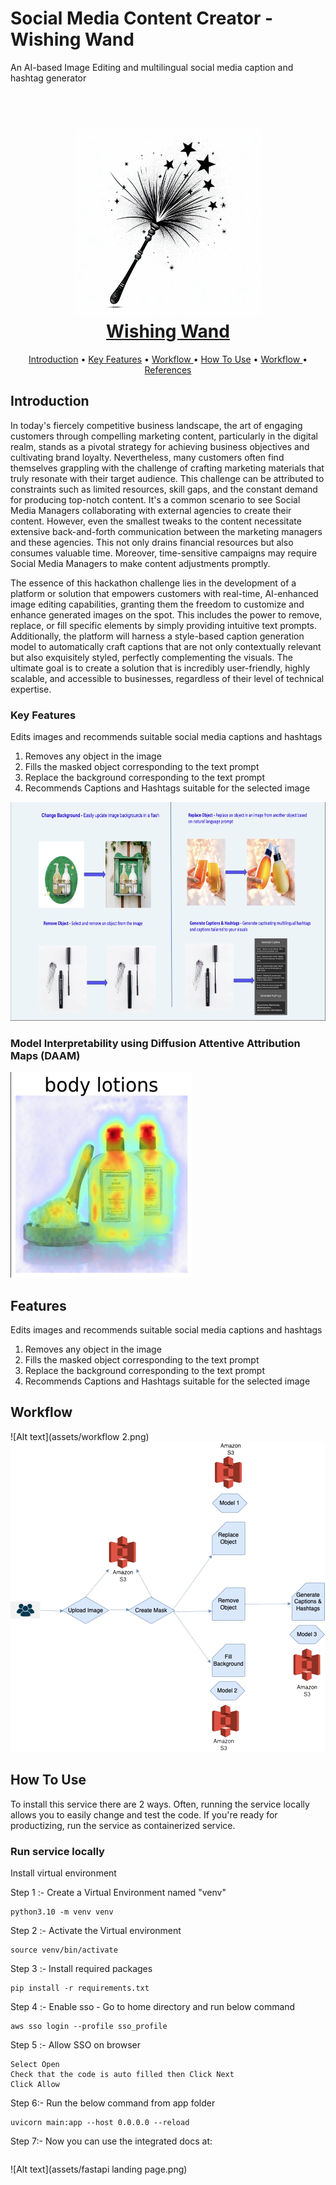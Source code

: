 # Social Media Content Creator - Wishing Wand
An AI-based Image Editing and multilingual social media caption and hashtag generator

<h1 align="center">
  <br>
  <img src="https://github.com/calicartels/Wishing-Wand/blob/main/assets/LOGO.jpeg" width="300">
  <br>
  <a href="https://github.com/calicartels/Wishing-Wand">Wishing Wand</a>
  <br>
</h1>

<p align="center">
  <a href="#introduction">Introduction</a> •
  <a href="#key-features">Key Features</a> •
   <a href="#workflow"> Workflow </a>•
  <a href="#how-to-use">How To Use</a> •
  <a href="#workflow"> Workflow </a>•
  <a href="#references">References</a>

</p>


## Introduction

In today's fiercely competitive business landscape, the art of engaging customers through compelling marketing content, particularly in the digital realm, stands as a pivotal strategy for achieving business objectives and cultivating brand loyalty. Nevertheless, many customers often find themselves grappling with the challenge of crafting marketing materials that truly resonate with their target audience. This challenge can be attributed to constraints such as limited resources, skill gaps, and the constant demand for producing top-notch content. It's a common scenario to see Social Media Managers collaborating with external agencies to create their content. However, even the smallest tweaks to the content necessitate extensive back-and-forth communication between the marketing managers and these agencies. This not only drains financial resources but also consumes valuable time. Moreover, time-sensitive campaigns may require Social Media Managers to make content adjustments promptly.

The essence of this hackathon challenge lies in the development of a platform or solution that empowers customers with real-time, AI-enhanced image editing capabilities, granting them the freedom to customize and enhance generated images on the spot. This includes the power to remove, replace, or fill specific elements by simply providing intuitive text prompts. Additionally, the platform will harness a style-based caption generation model to automatically craft captions that are not only contextually relevant but also exquisitely styled, perfectly complementing the visuals. The ultimate goal is to create a solution that is incredibly user-friendly, highly scalable, and accessible to businesses, regardless of their level of technical expertise.



### Key  Features
Edits images and recommends suitable social media captions and hashtags
1. Removes any object in the image
2. Fills the masked object corresponding to the text prompt 
3. Replace the background corresponding to the text prompt
4. Recommends Captions and Hashtags suitable for the selected image

<img alt="capabilities.png" height="350" src="assets/capabilities.png" title="Features in Content Genie" width="512"/>

### Model Interpretability using Diffusion Attentive Attribution Maps (DAAM)
<img alt="heatmap.png" height="329" src="assets/heatmap.png" title="Interpretability of Stable Diffusion" width="290"/>


## Features
Edits images and recommends suitable social media captions and hashtags
1. Removes any object in the image
2. Fills the masked object corresponding to the text prompt 
3. Replace the background corresponding to the text prompt
4. Recommends Captions and Hashtags suitable for the selected image

## Workflow

![Alt text](assets/workflow 2.png)
![Alt text](assets/workflow.png)




## How To Use
To install this service there are 2 ways. Often, running the service locally allows you to easily change and test the code. If you're ready for productizing, run the service as containerized service.

### Run service locally
Install virtual environment

Step 1 :- Create a Virtual Environment named "venv"
```commandline
python3.10 -m venv venv
```
Step 2 :- Activate the Virtual environment
```commandline
source venv/bin/activate
```
Step 3 :- Install required packages 
```commandline
pip install -r requirements.txt
```
Step 4 :- Enable sso - Go to home directory and run below command
```commandline
aws sso login --profile sso_profile
```
Step 5 :- Allow SSO on browser
``` 
Select Open
Check that the code is auto filled then Click Next 
Click Allow
```
Step 6:- Run the below command from app folder
```commandline
uvicorn main:app --host 0.0.0.0 --reload
```
Step 7:- Now you can use the integrated docs at:
```commandline http://127.0.0.1:8000/docs
```
![Alt text](assets/fastapi landing page.png)

